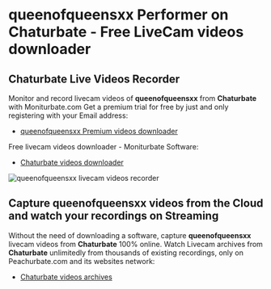 # queenofqueensxx Performer on Chaturbate - Free LiveCam videos downloader

## Chaturbate Live Videos Recorder

Monitor and record livecam videos of **queenofqueensxx** from **Chaturbate** with Moniturbate.com
Get a premium trial for free by just and only registering with your Email address:
* [queenofqueensxx Premium videos downloader](https://moniturbate.com/request-demo-licence-key.html)

Free livecam videos downloader - Moniturbate Software:
* [Chaturbate videos downloader](https://moniturbate.com/moniturbate-download-software.html)

![queenofqueensxx livecam videos recorder](https://peachurnet.com/templates/moniturbate-software.png)


## Capture queenofqueensxx videos from the Cloud and watch your recordings on Streaming

Without the need of downloading a software, capture **queenofqueensxx** livecam videos from **Chaturbate** 100% online.
Watch Livecam archives from **Chaturbate** unlimitedly from thousands of existing recordings, only on Peachurbate.com and its websites network:
* [Chaturbate videos archives](https://peachurnet.com/)